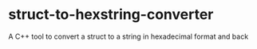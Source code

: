 # struct-to-hexstring-converter
A C++ tool to convert a struct to a string in hexadecimal format and back
